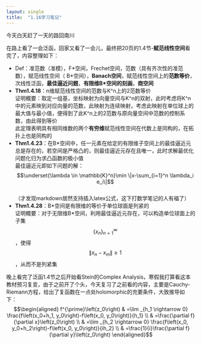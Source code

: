 ```yaml
---
layout: single
title:  "1.16学习笔记"
---
```

今天白天赶了一天的路回南川

在路上看了一会泛函，回家又看了一会儿，最终把20页的1.4节-**赋范线性空间**看完了，内容整理如下：
* Def：准范数（准模），F\*空间，Frechet空间，范数（具有齐次性的准范数），赋范线性空间（ B\*空间），**Banach空间**，赋范线性空间上的**范数等价**，次线性泛函，**最佳逼近问题**，**有限维B*空间的刻画**，**商空间**
* **Thm1.4.18**：n维赋范线性空间的范数与K^n上的2范数等价  
证明概要：取定一组基，坐标映射为向量空间与K^n的双射，此时考虑将K^n中的元素映到对应向量的范数，此映射为连续映射，考虑此映射在单位球上的最大值与最小值，便得到了此K^n上的2范数与原向量空间中范数的控制系数，由此得到等价  
此定理表明具有相同维数的两个**有穷维**赋范线性空间在代数上是同构的，在拓扑上也是同构的
* **Thm1.4.23**：在B\*空间中，任一元素在给定的有限维子空间上的最佳逼近元总是存在的，若空间是严格凸的，则最佳逼近元存在且唯一，此时求解最优化问题化归为求凸函数的极小值  
最佳逼近元即如下问题的解： $$\underset{\lambda \in \mathbb{K}^n}\min  \|x-\sum_{i=1}^n \lambda_i e_i\|$$  
（才发现markdown居然支持插入latex公式，这下打数学笔记的人有福了）
* **Thm1.4.28**：B\*空间是有限维的等价于单位球面是列紧的  
证明概要：对于无限维B\*空间，利用最佳逼近元存在，可以构造单位球面上的子集$$\{x_n\}_{n=1}^{\infty}$$，使得$$\|x_n-x_m\|\geq1$$，从而不是列紧集

晚上看完了泛函1.4节之后开始看Stein的Complex Analysis，寒假我打算看这本教材预习复变，由于之前开了个头，今天复习了之前看的内容，主要是Cauchy-Riemann方程，给出了复函数在一点处holomorphic的充要条件，大致推导如下：  
$$\begin{aligned}
 f^{\prime}\left(z_0\right) & =\lim _{h_1 \rightarrow 0} \frac{f\left(x_0+h_1, y_0\right)-f\left(x_0, y_0\right)}{h_1} 
 \\ & =\frac{\partial f}{\partial x}\left(z_0\right)
 \\ & =\lim _{h_2 \rightarrow 0} \frac{f\left(x_0, y_0+h_2\right)-f\left(x_0, y_0\right)}{ih_2} 
 \\ & =\frac{1}{i}\frac{\partial f}{\partial y}\left(z_0\right)
\end{aligned}$$
